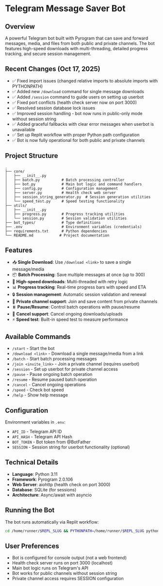 # Telegram Message Saver Bot

## Overview
A powerful Telegram bot built with Pyrogram that can save and forward messages, media, and files from both public and private channels. The bot features high-speed downloads with multi-threading, detailed progress tracking, and secure session management.

## Recent Changes (Oct 17, 2025)
- ✅ Fixed import issues (changed relative imports to absolute imports with PYTHONPATH)
- ✅ Added new `/download` command for single message downloads
- ✅ Added `/session` command to guide users on setting up userbot
- ✅ Fixed port conflicts (health check server now on port 3000)
- ✅ Resolved session database lock issues
- ✅ Improved session handling - bot now runs in public-only mode without session string
- ✅ Added graceful fallbacks with clear error messages when userbot is unavailable
- ✅ Set up Replit workflow with proper Python path configuration
- ✅ Bot is now fully operational for both public and private channels

## Project Structure
```
.
├── core/
│   ├── __init__.py
│   ├── batch.py          # Batch processing controller
│   ├── bot.py            # Main bot logic and command handlers
│   ├── config.py         # Configuration management
│   ├── server.py         # Health check web server
│   ├── session_string_generator.py  # Session generation utilities
│   └── speed_test.py     # Speed testing functionality
├── utils/
│   ├── __init__.py
│   ├── progress.py       # Progress tracking utilities
│   └── session.py        # Session validation utilities
├── bot_types/            # Type definitions
├── .env                  # Environment variables (credentials)
├── requirements.txt      # Python dependencies
└── README.md            # Project documentation
```

## Features
- 📥 **Single Download**: Use `/download <link>` to save a single message/media
- 📦 **Batch Processing**: Save multiple messages at once (up to 300)
- 🚀 **High-speed downloads**: Multi-threaded with retry logic
- 📊 **Progress tracking**: Real-time progress bars with speed and ETA
- 🔒 **Session management**: Automatic session validation and renewal
- 🔐 **Private channel support**: Join and save content from private channels
- ⏸️ **Pause/Resume**: Control batch operations with pause/resume
- 🚫 **Cancel support**: Cancel ongoing downloads/uploads
- ⚡ **Speed test**: Built-in speed test to measure performance

## Available Commands
- `/start` - Start the bot
- `/download <link>` - Download a single message/media from a link
- `/batch` - Start batch processing messages
- `/join <invite_link>` - Join a private channel (requires userbot)
- `/session` - Set up userbot for private channel access
- `/pause` - Pause ongoing batch operation
- `/resume` - Resume paused batch operation
- `/cancel` - Cancel ongoing operations
- `/speed` - Check bot speed
- `/help` - Show help message

## Configuration
Environment variables in `.env`:
- `API_ID` - Telegram API ID
- `API_HASH` - Telegram API Hash
- `BOT_TOKEN` - Bot token from @BotFather
- `SESSION` - Session string for userbot functionality (optional)

## Technical Details
- **Language**: Python 3.11
- **Framework**: Pyrogram 2.0.106
- **Web Server**: aiohttp (health check on port 3000)
- **Database**: SQLite (for sessions)
- **Architecture**: Async/await with asyncio

## Running the Bot
The bot runs automatically via Replit workflow:
```bash
cd /home/runner/$REPL_SLUG && PYTHONPATH=/home/runner/$REPL_SLUG python core/bot.py
```

## User Preferences
- Bot is configured for console output (not a web frontend)
- Health check server runs on port 3000 (localhost)
- Main bot logic runs on Telegram's API
- Bot works for public channels without session string
- Private channel access requires SESSION configuration
